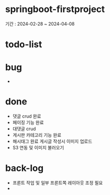 # springboot-firstproject


기간 : 2024-02-28 ~ 2024-04-08
# todo-list

# bug
- 
# done
- 댓글 crud 완료
- 페이징 기능 완료
- 대댓글 crud
- 게시판 카테고리 기능 완료
- 해시태그 완료
  게시글 작성시 이미지 업로드
- S3 연동 및 이미지 불러오기

# back-log
- 프론트 작업 및 일부 프론트쪽 레이아웃 조정 필요
- 
